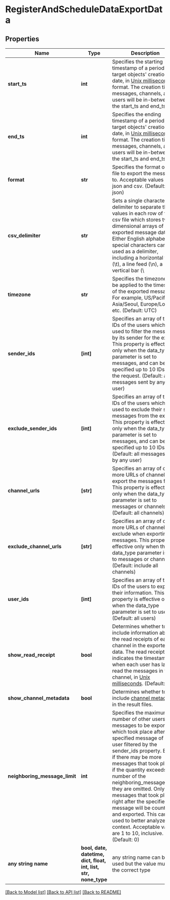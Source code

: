 # RegisterAndScheduleDataExportData


## Properties
Name | Type | Description | Notes
------------ | ------------- | ------------- | -------------
**start_ts** | **int** | Specifies the starting timestamp of a period for target objects&#39; creation date, in [Unix milliseconds](/docs/chat/v3/platform-api/guides/miscellaneous#2-timestamps) format. The creation time of messages, channels, and users will be in-between the start_ts and end_ts. | 
**end_ts** | **int** | Specifies the ending timestamp of a period for target objects&#39; creation date, in [Unix milliseconds](/docs/chat/v3/platform-api/guides/miscellaneous#2-timestamps) format. The creation time of messages, channels, and users will be in-between the start_ts and end_ts. | 
**format** | **str** | Specifies the format of the file to export the messages to. Acceptable values are json and csv. (Default: json) | 
**csv_delimiter** | **str** | Sets a single character delimiter to separate the values in each row of the csv file which stores two-dimensional arrays of the exported message data. Either English alphabets or special characters can be used as a delimiter, including a horizontal tab (\\t), a line feed (\\n), a vertical bar (\\ | 
**timezone** | **str** | Specifies the timezone to be applied to the timestamp of the exported messages. For example, US/Pacific, Asia/Seoul, Europe/London, etc. (Default: UTC) | 
**sender_ids** | **[int]** | Specifies an array of the IDs of the users which are used to filter the messages by its sender for the export. This property is effective only when the data_type parameter is set to messages, and can be specified up to 10 IDs in the request. (Default: all messages sent by any user) | 
**exclude_sender_ids** | **[int]** | Specifies an array of the IDs of the users which are used to exclude their sent messages from the export. This property is effective only when the data_type parameter is set to messages, and can be specified up to 10 IDs. (Default: all messages sent by any user) | 
**channel_urls** | **[str]** | Specifies an array of one or more URLs of channels to export the messages from. This property is effective only when the data_type parameter is set to messages or channels. (Default: all channels) | 
**exclude_channel_urls** | **[str]** | Specifies an array of one or more URLs of channels to exclude when exporting the messages. This property is effective only when the data_type parameter is set to messages or channels. (Default: include all channels) | 
**user_ids** | **[int]** | Specifies an array of the IDs of the users to export their information. This property is effective only when the data_type parameter is set to users. (Default: all users) | 
**show_read_receipt** | **bool** | Determines whether to include information about the read receipts of each channel in the exported data. The read receipt indicates the timestamps of when each user has last read the messages in the channel, in [Unix milliseconds](/docs/chat/v3/platform-api/guides/miscellaneous#2-timestamps). (Default: true) | 
**show_channel_metadata** | **bool** | Determines whether to include [channel metadata](/docs/chat/v3/platform-api/guides/user-and-channel-metadata#2-view-a-channel-metadata) in the result files. | 
**neighboring_message_limit** | **int** | Specifies the maximum number of other users&#39; messages to be exported, which took place after the specified message of a user filtered by the sender_ids property. Even if there may be more messages that took place, if the quantity exceeds the number of the neighboring_message_limit, they are omitted. Only the messages that took place right after the specified message will be counted and exported. This can be used to better analyze the context. Acceptable values are 1 to 10, inclusive. (Default: 0) | 
**any string name** | **bool, date, datetime, dict, float, int, list, str, none_type** | any string name can be used but the value must be the correct type | [optional]

[[Back to Model list]](../README.md#documentation-for-models) [[Back to API list]](../README.md#documentation-for-api-endpoints) [[Back to README]](../README.md)


